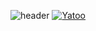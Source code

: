 ![header](https://capsule-render.vercel.app/api?type=Rect&color=gradient&height=100&section=footer&text=HWI04&fontSize=90)
[![Yatoo](https://github-readme-stats.vercel.app/api/pin/?username=HWI04&repo=Yatoo&theme=radical)](https://github.com/HWI04/Yatoo)
